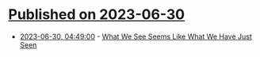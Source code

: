 # [Published on 2023-06-30](index.md)

* [2023-06-30, 04:49:00](https://soylentnews.org/article.pl?sid=23/06/29/0445219&from=rss) - [What We See Seems Like What We Have Just Seen](https://soylentnews.org/article.pl?sid=23/06/29/0445219&from=rss)
